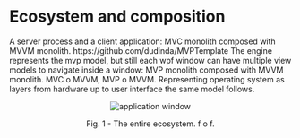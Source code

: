 # Ecosystem and composition
<p>A server process and a client application: MVC monolith composed with MVVM monolith. https://github.com/dudinda/MVPTemplate The engine represents the mvp model, but still each wpf window can have multiple view models to navigate inside a window: MVP monolith composed with MVVM monolith. MVC o MVVM, MVP o MVVM. Representing operating system as layers from hardware up to user interface the same model follows.</p>
<p align="center">
    <img src="https://i.imgur.com/mZtAxXv.png" alt="application window">
     <p align="center">Fig. 1 - The entire ecosystem. f o f.</p>
</p>
